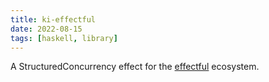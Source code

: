 ```yaml
---
title: ki-effectful
date: 2022-08-15
tags: [haskell, library]
---
```


A StructuredConcurrency effect for the [effectful](https://github.com/haskell-effectful/effectful) ecosystem.
